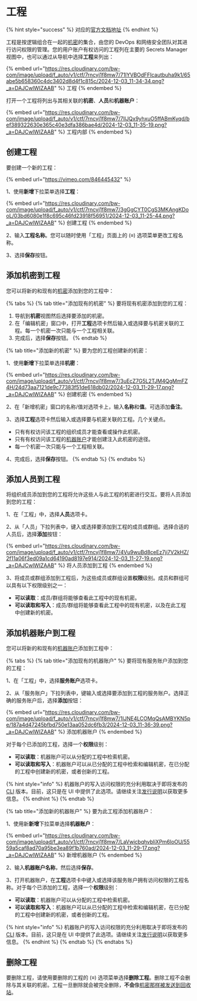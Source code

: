 # 工程

{% hint style="success" %}
对应的[官方文档地址](https://bitwarden.com/help/projects/)
{% endhint %}

工程是按逻辑组合在一起的[机密](secrets.md)的集合，由您的 DevOps 和网络安全团队对其进行访问权限的管理。您的用户账户有权访问的工程列在主要的 Secrets Manager 视图中，也可以通过从导航中选择**工程**来列出：

{% embed url="https://res.cloudinary.com/bw-com/image/upload/f_auto/v1/ctf/7rncvj1f8mw7/71lYVBOdFFIcautbuha9k1/65abe5b658360c4dc3402d8d4f1c815c/2024-12-03_11-34-34.png?_a=DAJCwlWIZAAB" %}
工程
{% endembed %}

打开一个工程将列出与其相关联的**机密**、**人员**和**机器账户**：

{% embed url="https://res.cloudinary.com/bw-com/image/upload/f_auto/v1/ctf/7rncvj1f8mw7/7IlJQx9yhxuO5ffABmKyqd/bef389322630e365c40e3dfa386bae4d/2024-12-03_11-35-19.png?_a=DAJCwlWIZAAB" %}
工程内部
{% endembed %}

## 创建工程 <a href="#create-a-project" id="create-a-project"></a>

要创建一个新的工程：

{% embed url="https://vimeo.com/846445432" %}

1、使用**新增**下拉菜单选择**工程**：

{% embed url="https://res.cloudinary.com/bw-com/image/upload/f_auto/v1/ctf/7rncvj1f8mw7/3gGgCYT0CgS3MKAngKDooL/03bd6080e1f8c695c46fd23918f56951/2024-12-03_11-25-44.png?_a=DAJCwlWIZAAB" %}
创建工程
{% endembed %}

2、输入**工程名称**。您可以随时使用「工程」页面上的 (**≡**) 选项菜单更改工程名称。

3、选择**保存**按钮。

## 添加机密到工程 <a href="#add-secrets-to-a-project" id="add-secrets-to-a-project"></a>

您可以将新的和现有的[机密](secrets.md)添加到您的工程中：

{% tabs %}
{% tab title="添加现有的机密" %}
要将现有机密添加到您的工程：

1. 导航到**机密**视图然后选择要添加的机密。
2. 在「编辑机密」窗口中，打开**工程**选项卡然后输入或选择要与机密关联的工程。每一个机密一次只能与一个工程相关联。
3. 完成后，选择**保存**按钮。
{% endtab %}

{% tab title="添加新的机密" %}
要为您的工程创建新的机密：

1、使用**新增**下拉菜单选择**机密**：

{% embed url="https://res.cloudinary.com/bw-com/image/upload/f_auto/v1/ctf/7rncvj1f8mw7/3uEcZ7G5L2TJM4QgMmFZ4H/24d73aa7121de9c77383f51de618db02/2024-12-03_11-29-17.png?_a=DAJCwlWIZAAB" %}
创建机密
{% endembed %}

2、在「新增机密」窗口的名称/值对选项卡上，输入**名称**和**值**。可选添加**备注**。

3、选择**工程**选项卡然后输入或选择要与机密关联的工程。几个关键点。

* 只有有权访问该工程的组织成员才能查看或操作此机密。
* 只有有权访问该工程的[机器账户](machine-accounts.md)才能创建注入此机密的途径。
* 每一个机密一次只能与一个工程相关联。

4、完成后，选择**保存**按钮。
{% endtab %}
{% endtabs %}

## 添加人员到工程 <a href="#add-people-to-a-project" id="add-people-to-a-project"></a>

将组织成员添加到您的工程将允许这些人与此工程的机密进行交互。要将人员添加到您的工程：

1、在「工程」中，选择**人员**选项卡。

2、从「人员」下拉列表中，键入或选择要添加到工程的成员或群组。选择合适的人员后，选择**添加**按钮：

{% embed url="https://res.cloudinary.com/bw-com/image/upload/f_auto/v1/ctf/7rncvj1f8mw7/4Vu9wuBd8ceEz7ji7V2kHZ/2f11a06f3ed09a1cd64190ad8197e914/2024-12-03_11-27-19.png?_a=DAJCwlWIZAAB" %}
将人员添加到工程
{% endembed %}

3、将成员或群组添加到工程后，为这些成员或群组设置**权限**级别。成员和群组可以具有以下权限级别之一：

* **可以读取**：成员/群组将能够查看此工程中的现有机密。
* **可以读取和写入**：成员/群组将能够查看此工程中的现有机密，以及在此工程中创建新的机密。

## 添加机器账户到工程 <a href="#add-service-accounts-to-a-project" id="add-service-accounts-to-a-project"></a>

您可以将新的和现有的[机器账户](machine-accounts.md)添加到工程中：

{% tabs %}
{% tab title="添加现有的机器账户" %}
要将现有服务账户添加到您的工程：

1、在「工程」中，选择**服务账户**选项卡。

2、从「服务账户」下拉列表中，键输入或选择要添加到工程的服务账户。选择正确的服务账户后，选择**添加**按钮：

{% embed url="https://res.cloudinary.com/bw-com/image/upload/f_auto/v1/ctf/7rncvj1f8mw7/1IJNE4LCOMqQsAMBYKN5pe/187a4d47245bfbd750e13aa052dc6fb3/2024-12-03_11-36-39.png?_a=DAJCwlWIZAAB" %}
添加机器账户
{% endembed %}

对于每个已添加的工程，选择一个**权限**级别：

* **可以读取**：机器账户可以从分配的工程中检索机密。
* **可以读取和写入**：机器账户可以从已分配的工程中检索和编辑机密，在已分配的工程中创建新的机密，或者创新的工程。

{% hint style="info" %}
机器账户的写入​​访问权限的充分利用取决于即将发布的 [CLI](../developer-tools/secrets-manager-cli.md) 版本。目前，这只是在 UI 中提供了此选项。请继续关注[发行说明](../../release-notes.md)以获取更多信息。
{% endhint %}
{% endtab %}

{% tab title="添加新的机器账户" %}
要为此工程添加机器账户：

1、使用新**新增**下拉菜单选择**机器账户**：

{% embed url="https://res.cloudinary.com/bw-com/image/upload/f_auto/v1/ctf/7rncvj1f8mw7/LaVwicbqhvbliXPm6loOU/5559a5caf8ad70a95be3ea89f1b760ad/2024-12-03_11-29-17.png?_a=DAJCwlWIZAAB" %}
新增机器账户
{% endembed %}

&#x20;2、输入**机器账户名称**，然后选择**保存**。

3、打开机器账户，在**工程**选项卡中键入或选择该服务账户拥有访问权限的工程名称。对于每个已添加的工程，选择一个**权限**级别：

* **可以读取**：机器账户可以从分配的工程中检索机密。
* **可以读取和写入**：机器账户可以从已分配的工程中检索和编辑机密，在已分配的工程中创建新的机密，或者创新的工程。

{% hint style="info" %}
机器账户的写入​​访问权限的充分利用取决于即将发布的 [CLI](../developer-tools/secrets-manager-cli.md) 版本。目前，这只是在 UI 中提供了此选项。请继续关注[发行说明](../../release-notes.md)以获取更多信息。
{% endhint %}
{% endtab %}
{% endtabs %}

## 删除工程 <a href="#delete-a-project" id="delete-a-project"></a>

要删除工程，请使用要删除的工程的 (**≡**) 选项菜单选择**删除工程**。删除工程不会删除与其关联的机密。工程一旦删除就会被完全删除，**不会**像[机密那样被发送到回收站](secrets.md#delete-a-secret)。
